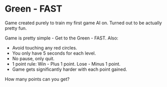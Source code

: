 # Green - FAST
Game created purely to train my first game AI on. Turned out to be actually pretty fun.

Game is pretty simple - Get to the Green - FAST.
Also:
- Avoid touching any red circles.
- You only have 5 seconds for each level.
- No pause, only quit.
- 1 point rule: Win - Plus 1 point. Lose - Minus 1 point.
- Game gets significantly harder with each point gained.

How many points can you get?

